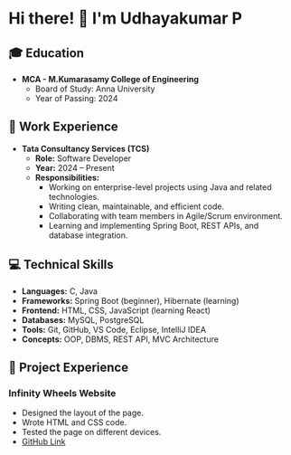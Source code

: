 # Hi there! 👋 I'm Udhayakumar P

## 🎓 Education
- **MCA - M.Kumarasamy College of Engineering**
  - Board of Study: Anna University  
  - Year of Passing: 2024

## 💼 Work Experience
- **Tata Consultancy Services (TCS)**  
  - **Role:** Software Developer  
  - **Year:** 2024 – Present  
  - **Responsibilities:**  
    - Working on enterprise-level projects using Java and related technologies.  
    - Writing clean, maintainable, and efficient code.  
    - Collaborating with team members in Agile/Scrum environment.  
    - Learning and implementing Spring Boot, REST APIs, and database integration.  

## 💻 Technical Skills
- **Languages:** C, Java  
- **Frameworks:** Spring Boot (beginner), Hibernate (learning)  
- **Frontend:** HTML, CSS, JavaScript (learning React)  
- **Databases:** MySQL, PostgreSQL  
- **Tools:** Git, GitHub, VS Code, Eclipse, IntelliJ IDEA  
- **Concepts:** OOP, DBMS, REST API, MVC Architecture  

## 🚀 Project Experience
### Infinity Wheels Website  
- Designed the layout of the page.  
- Wrote HTML and CSS code.  
- Tested the page on different devices.  
- [GitHub Link](https://github.com/udhayakumar2701/Infinity-Wheels)
